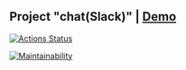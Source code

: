 #

## Project "chat(Slack)"  | [Demo](https://slack-chat-xlhg.onrender.com)

[![Actions Status](https://github.com/aleksei-shvets/frontend-project-12/actions/workflows/hexlet-check.yml/badge.svg)](https://github.com/aleksei-shvets/frontend-project-12/actions)

[![Maintainability](https://api.codeclimate.com/v1/badges/1f62b6893875a49c8e10/maintainability)](https://codeclimate.com/github/aleksei-shvets/frontend-project-12/maintainability)
